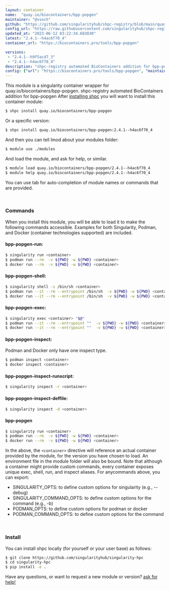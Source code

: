 ```yaml
---
layout: container
name:  "quay.io/biocontainers/bpp-popgen"
maintainer: "@vsoch"
github: "https://github.com/singularityhub/shpc-registry/blob/main/quay.io/biocontainers/bpp-popgen/container.yaml"
config_url: "https://raw.githubusercontent.com/singularityhub/shpc-registry/main/quay.io/biocontainers/bpp-popgen/container.yaml"
updated_at: "2023-06-12 03:22:34.683830"
latest: "2.4.1--h4ac6f70_4"
container_url: "https://biocontainers.pro/tools/bpp-popgen"

versions:
 - "2.4.1--h9f5acd7_3"
 - "2.4.1--h4ac6f70_4"
description: "shpc-registry automated BioContainers addition for bpp-popgen"
config: {"url": "https://biocontainers.pro/tools/bpp-popgen", "maintainer": "@vsoch", "description": "shpc-registry automated BioContainers addition for bpp-popgen", "latest": {"2.4.1--h4ac6f70_4": "sha256:01460edba08258896628a582fe036603dbc82f19c3126ed668954c4c5c95fb35"}, "tags": {"2.4.1--h9f5acd7_3": "sha256:e0d077bbd4951f9f27a4460d613e3229f06dd2b089d856a01bd325f6ac607fe6", "2.4.1--h4ac6f70_4": "sha256:01460edba08258896628a582fe036603dbc82f19c3126ed668954c4c5c95fb35"}, "docker": "quay.io/biocontainers/bpp-popgen"}
---
```


This module is a singularity container wrapper for quay.io/biocontainers/bpp-popgen.
shpc-registry automated BioContainers addition for bpp-popgen
After [installing shpc](#install) you will want to install this container module:


```bash
$ shpc install quay.io/biocontainers/bpp-popgen
```

Or a specific version:

```bash
$ shpc install quay.io/biocontainers/bpp-popgen:2.4.1--h4ac6f70_4
```

And then you can tell lmod about your modules folder:

```bash
$ module use ./modules
```

And load the module, and ask for help, or similar.

```bash
$ module load quay.io/biocontainers/bpp-popgen/2.4.1--h4ac6f70_4
$ module help quay.io/biocontainers/bpp-popgen/2.4.1--h4ac6f70_4
```

You can use tab for auto-completion of module names or commands that are provided.

<br>

### Commands

When you install this module, you will be able to load it to make the following commands accessible.
Examples for both Singularity, Podman, and Docker (container technologies supported) are included.

#### bpp-popgen-run:

```bash
$ singularity run <container>
$ podman run --rm  -v ${PWD} -w ${PWD} <container>
$ docker run --rm  -v ${PWD} -w ${PWD} <container>
```

#### bpp-popgen-shell:

```bash
$ singularity shell -s /bin/sh <container>
$ podman run --it --rm --entrypoint /bin/sh  -v ${PWD} -w ${PWD} <container>
$ docker run --it --rm --entrypoint /bin/sh  -v ${PWD} -w ${PWD} <container>
```

#### bpp-popgen-exec:

```bash
$ singularity exec <container> "$@"
$ podman run --it --rm --entrypoint ""  -v ${PWD} -w ${PWD} <container> "$@"
$ docker run --it --rm --entrypoint ""  -v ${PWD} -w ${PWD} <container> "$@"
```

#### bpp-popgen-inspect:

Podman and Docker only have one inspect type.

```bash
$ podman inspect <container>
$ docker inspect <container>
```

#### bpp-popgen-inspect-runscript:

```bash
$ singularity inspect -r <container>
```

#### bpp-popgen-inspect-deffile:

```bash
$ singularity inspect -d <container>
```



#### bpp-popgen

```bash
$ singularity run <container>
$ podman run --rm  -v ${PWD} -w ${PWD} <container>
$ docker run --rm  -v ${PWD} -w ${PWD} <container>
```


In the above, the `<container>` directive will reference an actual container provided
by the module, for the version you have chosen to load. An environment file in the
module folder will also be bound. Note that although a container
might provide custom commands, every container exposes unique exec, shell, run, and
inspect aliases. For anycommands above, you can export:

 - SINGULARITY_OPTS: to define custom options for singularity (e.g., --debug)
 - SINGULARITY_COMMAND_OPTS: to define custom options for the command (e.g., -b)
 - PODMAN_OPTS: to define custom options for podman or docker
 - PODMAN_COMMAND_OPTS: to define custom options for the command

<br>

### Install

You can install shpc locally (for yourself or your user base) as follows:

```bash
$ git clone https://github.com/singularityhub/singularity-hpc
$ cd singularity-hpc
$ pip install -e .
```

Have any questions, or want to request a new module or version? [ask for help!](https://github.com/singularityhub/singularity-hpc/issues)